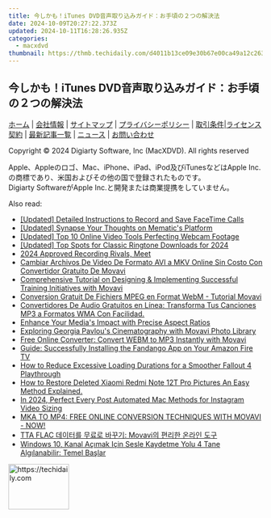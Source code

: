 ```yaml
---
title: 今しかも！iTunes DVD音声取り込みガイド：お手頃の２つの解決法
date: 2024-10-09T20:27:22.373Z
updated: 2024-10-11T16:28:26.935Z
categories:
  - macxdvd
thumbnail: https://thmb.techidaily.com/d4011b13ce09e30b67e00ca49a12c263fc568d55d53da9d960e8b4889ca636b6.jpg
---
```


## 今しかも！iTunes DVD音声取り込みガイド：お手頃の２つの解決法

[ホーム](https://tools.techidaily.com/macxdvd/products/) | [会社情報](https://tools.techidaily.com/macxdvd/products/) | [サイトマップ](https://tools.techidaily.com/macxdvd/products/) | [プライバシーポリシー](https://tools.techidaily.com/macxdvd/products/) | [取引条件](https://tools.techidaily.com/macxdvd/products/)|[ライセンス契約](https://tools.techidaily.com/macxdvd/products/) | [最新記事一覧](https://tools.techidaily.com/macxdvd/products/) | [ニュース](https://tools.techidaily.com/macxdvd/products/) | [お問い合わせ](https://tools.techidaily.com/macxdvd/products/)

Copyright © 2024 Digiarty Software, Inc (MacXDVD). All rights reserved

Apple、Appleのロゴ、Mac、iPhone、iPad、iPod及びiTunesなどはApple Inc.の商標であり、米国およびその他の国で登録されたものです。  
Digiarty SoftwareがApple Inc.と開発または商業提携をしていません。

<ins class="adsbygoogle"
     style="display:block"
     data-ad-format="autorelaxed"
     data-ad-client="ca-pub-7571918770474297"
     data-ad-slot="1223367746"></ins>

<ins class="adsbygoogle"
     style="display:block"
     data-ad-client="ca-pub-7571918770474297"
     data-ad-slot="8358498916"
     data-ad-format="auto"
     data-full-width-responsive="true"></ins>

<span class="atpl-alsoreadstyle">Also read:</span>
<div><ul>
<li><a href="https://remote-screen-capture.techidaily.com/updated-detailed-instructions-to-record-and-save-facetime-calls/"><u>[Updated] Detailed Instructions to Record and Save FaceTime Calls</u></a></li>
<li><a href="https://article-posts.techidaily.com/updated-synapse-your-thoughts-on-mematics-platform/"><u>[Updated] Synapse Your Thoughts on Mematic's Platform</u></a></li>
<li><a href="https://screen-sharing-recording.techidaily.com/updated-top-10-online-video-tools-perfecting-webcam-footage/"><u>[Updated] Top 10 Online Video Tools Perfecting Webcam Footage</u></a></li>
<li><a href="https://fox-direct.techidaily.com/updated-top-spots-for-classic-ringtone-downloads-for-2024/"><u>[Updated] Top Spots for Classic Ringtone Downloads for 2024</u></a></li>
<li><a href="https://screen-sharing-recording.techidaily.com/2024-approved-recording-rivals-meet/"><u>2024 Approved Recording Rivals, Meet</u></a></li>
<li><a href="https://discover-docs.techidaily.com/cambiar-archivos-de-video-de-formato-avi-a-mkv-online-sin-costo-con-convertidor-gratuito-de-movavi/"><u>Cambiar Archivos De Video De Formato AVI a MKV Online Sin Costo Con Convertidor Gratuito De Movavi</u></a></li>
<li><a href="https://discover-docs.techidaily.com/comprehensive-tutorial-on-designing-and-implementing-successful-training-initiatives-with-movavi/"><u>Comprehensive Tutorial on Designing & Implementing Successful Training Initiatives with Movavi</u></a></li>
<li><a href="https://discover-docs.techidaily.com/conversion-gratuit-de-fichiers-mpeg-en-format-webm-tutorial-movavi/"><u>Conversion Gratuit De Fichiers MPEG en Format WebM - Tutorial Movavi</u></a></li>
<li><a href="https://discover-docs.techidaily.com/convertidores-de-audio-gratuitos-en-linea-transforma-tus-canciones-mp3-a-formatos-wma-con-facilidad/"><u>Convertidores De Audio Gratuitos en Línea: Transforma Tus Canciones MP3 a Formatos WMA Con Facilidad.</u></a></li>
<li><a href="https://extra-hints.techidaily.com/enhance-your-medias-impact-with-precise-aspect-ratios/"><u>Enhance Your Media's Impact with Precise Aspect Ratios</u></a></li>
<li><a href="https://discover-docs.techidaily.com/exploring-georgia-pavlous-cinematography-with-movavi-photo-library/"><u>Exploring Georgia Pavlou's Cinematography with Movavi Photo Library</u></a></li>
<li><a href="https://discover-docs.techidaily.com/free-online-converter-convert-webm-to-mp3-instantly-with-movavi/"><u>Free Online Converter: Convert WEBM to MP3 Instantly with Movavi</u></a></li>
<li><a href="https://tech-recovery.techidaily.com/guide-successfully-installing-the-fandango-app-on-your-amazon-fire-tv/"><u>Guide: Successfully Installing the Fandango App on Your Amazon Fire TV</u></a></li>
<li><a href="https://win-blog.techidaily.com/how-to-reduce-excessive-loading-durations-for-a-smoother-fallout-4-playthrough/"><u>How to Reduce Excessive Loading Durations for a Smoother Fallout 4 Playthrough</u></a></li>
<li><a href="https://blog-min.techidaily.com/how-to-restore-deleted-xiaomi-redmi-note-12t-pro-pictures-an-easy-method-explained-by-fonelab-android-recover-pictures/"><u>How to Restore Deleted Xiaomi Redmi Note 12T Pro Pictures An Easy Method Explained.</u></a></li>
<li><a href="https://instagram-video-files.techidaily.com/in-2024-perfect-every-post-automated-mac-methods-for-instagram-video-sizing/"><u>In 2024, Perfect Every Post Automated Mac Methods for Instagram Video Sizing</u></a></li>
<li><a href="https://discover-docs.techidaily.com/mka-to-mp4-free-online-conversion-techniques-with-movavi-now/"><u>MKA TO MP4: FREE ONLINE CONVERSION TECHNIQUES WITH MOVAVI - NOW!</u></a></li>
<li><a href="https://discover-docs.techidaily.com/tta-flac-movavi/"><u>TTA FLAC 데이터를 무료로 바꾸기: Movavi의 편리한 온라인 도구</u></a></li>
<li><a href="https://discover-docs.techidaily.com/windows-10-kanal-acimak-icin-sesle-kaydetme-yolu-4-tane-algilanabilir-temel-baslar/"><u>Windows 10, Kanal Açımak Için Sesle Kaydetme Yolu 4 Tane Algılanabilir: Temel Başlar</u></a></li>
</ul></div>

<!-- affiliate ads begin -->
<a href="https://aligracehair.sjv.io/c/5597632/2135408/19272" target="_top" id="2135408">
  <img src="//a.impactradius-go.com/display-ad/19272-2135408" border="0" alt="https://techidaily.com" width="120" height="90"/>
</a>
<img height="0" width="0" src="https://aligracehair.sjv.io/i/5597632/2135408/19272" style="position:absolute;visibility:hidden;" border="0" />
<!-- affiliate ads end -->

